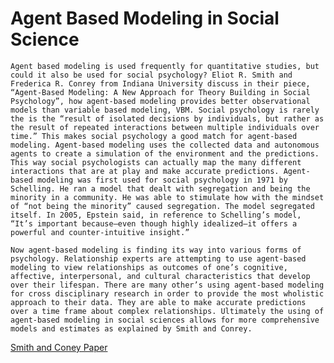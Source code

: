 # Agent Based Modeling in Social Science

	Agent based modeling is used frequently for quantitative studies, but could it also be used for social psychology? Eliot R. Smith and Frederica R. Conrey from Indiana University discuss in their piece, “Agent-Based Modeling: A New Approach for Theory Building in Social Psychology”, how agent-based modeling provides better observational models than variable based modeling, VBM. Social psychology is rarely the is the “result of isolated decisions by individuals, but rather as the result of repeated interactions between multiple individuals over time.” This makes social psychology a good match for agent-based modeling. Agent-based modeling uses the collected data and autonomous agents to create a simulation of the environment and the predictions. This way social psychologists can actually map the many different interactions that are at play and make accurate predictions. Agent-based modeling was first used for social psychology in 1971 by Schelling. He ran a model that dealt with segregation and being the minority in a community. He was able to stimulate how with the mindset of “not being the minority” caused segregation. The model segregated itself. In 2005, Epstein said, in reference to Schelling’s model, “It’s important because—even though highly idealized—it offers a powerful and counter-intuitive insight.” 

	Now agent-based modeling is finding its way into various forms of psychology. Relationship experts are attempting to use agent-based modeling to view relationships as outcomes of one’s cognitive, affective, interpersonal, and cultural characteristics that develop over their lifespan. There are many other’s using agent-based modeling for cross disciplinary research in order to provide the most wholistic approach to their data. They are able to make accurate predictions over a time frame about complex relationships. Ultimately the using of agent-based modeling in social sciences allows for more comprehensive models and estimates as explained by Smith and Conrey.

[Smith and Coney Paper](https://journals.sagepub.com/doi/pdf/10.1177/1088868306294789)
